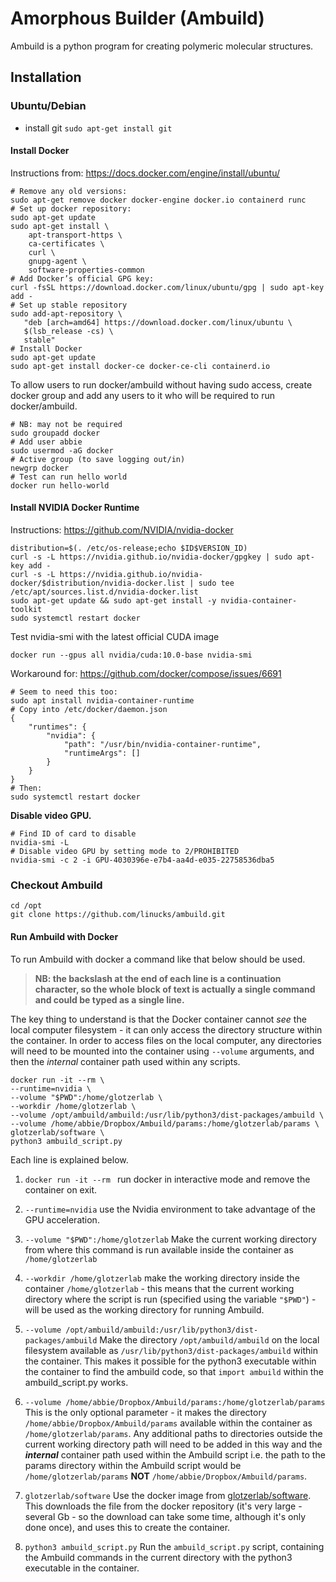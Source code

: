 # Amorphous Builder (Ambuild)
Ambuild is a python program for creating polymeric molecular structures.

## Installation
### Ubuntu/Debian

* install git
```sudo apt-get install git```

#### Install Docker
Instructions from: https://docs.docker.com/engine/install/ubuntu/
```
# Remove any old versions:
sudo apt-get remove docker docker-engine docker.io containerd runc
# Set up docker repository:
sudo apt-get update
sudo apt-get install \
    apt-transport-https \
    ca-certificates \
    curl \
    gnupg-agent \
    software-properties-common
# Add Docker’s official GPG key:
curl -fsSL https://download.docker.com/linux/ubuntu/gpg | sudo apt-key add -
# Set up stable repository
sudo add-apt-repository \
   "deb [arch=amd64] https://download.docker.com/linux/ubuntu \
   $(lsb_release -cs) \
   stable"
# Install Docker
sudo apt-get update
sudo apt-get install docker-ce docker-ce-cli containerd.io
```
To allow users to run docker/ambuild without having sudo access, create docker group and add any users to it who will be required to run docker/ambuild.

```
# NB: may not be required
sudo groupadd docker
# Add user abbie
sudo usermod -aG docker
# Active group (to save logging out/in)
newgrp docker
# Test can run hello world
docker run hello-world
```

#### Install NVIDIA Docker Runtime
Instructions: https://github.com/NVIDIA/nvidia-docker

```
distribution=$(. /etc/os-release;echo $ID$VERSION_ID)
curl -s -L https://nvidia.github.io/nvidia-docker/gpgkey | sudo apt-key add -
curl -s -L https://nvidia.github.io/nvidia-docker/$distribution/nvidia-docker.list | sudo tee /etc/apt/sources.list.d/nvidia-docker.list
sudo apt-get update && sudo apt-get install -y nvidia-container-toolkit
sudo systemctl restart docker
```

Test nvidia-smi with the latest official CUDA image

```docker run --gpus all nvidia/cuda:10.0-base nvidia-smi```

Workaround for: https://github.com/docker/compose/issues/6691
```
# Seem to need this too:
sudo apt install nvidia-container-runtime
# Copy into /etc/docker/daemon.json
{
    "runtimes": {
        "nvidia": {
            "path": "/usr/bin/nvidia-container-runtime",
            "runtimeArgs": []
        }
    }
}
# Then:
sudo systemctl restart docker
```
**Disable video GPU.**
```
# Find ID of card to disable
nvidia-smi -L
# Disable video GPU by setting mode to 2/PROHIBITED
nvidia-smi -c 2 -i GPU-4030396e-e7b4-aa4d-e035-22758536dba5
```

### Checkout Ambuild
```
cd /opt
git clone https://github.com/linucks/ambuild.git
```

#### Run Ambuild with Docker
To run Ambuild with docker a command like that below should be used.

> **NB: the backslash at the end of each line is a continuation character, so the whole block of text is actually a single command and could be typed as a single line.**

The key thing to understand is that the Docker container cannot _see_ the local computer filesystem - it can only access the directory structure within the container. In order to access files on the local computer, any directories will need to be mounted into the container using ```--volume``` arguments, and then the _internal_ container path used within any scripts.

```
docker run -it --rm \
--runtime=nvidia \
--volume "$PWD":/home/glotzerlab \
--workdir /home/glotzerlab \
--volume /opt/ambuild/ambuild:/usr/lib/python3/dist-packages/ambuild \
--volume /home/abbie/Dropbox/Ambuild/params:/home/glotzerlab/params \
glotzerlab/software \
python3 ambuild_script.py
```
Each line is explained below.

1. ```docker run -it --rm ``` run docker in interactive mode and remove the container on exit.

2. ```--runtime=nvidia``` use the Nvidia environment to take advantage of the GPU acceleration.
3. ```--volume "$PWD":/home/glotzerlab``` Make the current working directory from where this command is run available inside the container as ```/home/glotzerlab```
4. ```--workdir /home/glotzerlab``` make the working directory inside the container ```/home/glotzerlab``` - this means that the current working directory where the script is run (specified using the variable ```"$PWD"```) - will be used as the working directory for running Ambuild.
5. ```--volume /opt/ambuild/ambuild:/usr/lib/python3/dist-packages/ambuild```
   Make the directory ```/opt/ambuild/ambuild``` on the local filesystem available as ```/usr/lib/python3/dist-packages/ambuild``` within the container. This makes it possible for the python3 executable within the container to find the ambuild code, so that ```import ambuild``` within the ambuild_script.py works.
6. ```--volume /home/abbie/Dropbox/Ambuild/params:/home/glotzerlab/params```
   This is the only optional parameter - it makes the directory ```/home/abbie/Dropbox/Ambuild/params``` available within the container as ```/home/glotzerlab/params```. Any additional paths to directories outside the current working directory path will need to be added in this way and the ***internal*** container path used within the Ambuild script i.e. the path to the params directory within the Ambuild script would be ```/home/glotzerlab/params``` **NOT** ```/home/abbie/Dropbox/Ambuild/params```.
7. ```glotzerlab/software``` Use the docker image from [glotzerlab/software](https://hub.docker.com/r/glotzerlab/software/). This downloads the file from the docker repository (it's very large - several Gb - so the download can take some time, although it's only done once), and uses this to create the container.
8. ```python3 ambuild_script.py``` Run the ```ambuild_script.py``` script, containing the Ambuild commands in the current directory with the python3 executable in the container.
